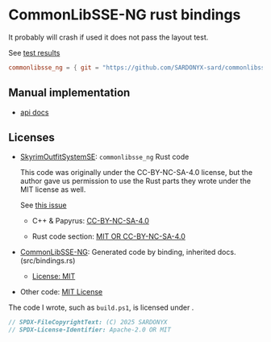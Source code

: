 # CommonLibSSE-NG rust bindings

It probably will crash if used it does not pass the layout test.

See [test results](./test_results.txt)

```toml
commonlibsse_ng = { git = "https://github.com/SARDONYX-sard/commonlibsse_ng", rev = "7378d43" }
```

## Manual implementation

- [api docs](https://commonlibsse-ng-docs-rs.netlify.app/commonlibsse_ng/)

## Licenses

- [SkyrimOutfitSystemSE](https://gitlab.com/metricexpansion/SkyrimOutfitSystemSE): `commonlibsse_ng` Rust code

  This code was originally under the CC-BY-NC-SA-4.0 license, but the author gave us permission to use the Rust parts they wrote under the MIT license as well.

  See [this issue](https://gitlab.com/metricexpansion/SkyrimOutfitSystemSE/-/issues/2#note_2332635556)

  - C++ & Papyrus: [CC-BY-NC-SA-4.0](https://gitlab.com/metricexpansion/SkyrimOutfitSystemSE/-/blob/master/LICENSE.md?ref_type=heads)

  - Rust code section: [MIT OR CC-BY-NC-SA-4.0](https://gitlab.com/metricexpansion/SkyrimOutfitSystemSE/-/blob/master/LICENSE.md?ref_type=heads)

- [CommonLibSSE-NG](https://github.com/CharmedBaryon/CommonLibSSE-NG): Generated code by binding, inherited docs.(src/bindings.rs)

  - [License: MIT](https://github.com/CharmedBaryon/CommonLibSSE-NG/blob/main/LICENSE)

- Other code: [MIT License](./LICENSE-MIT)

The code I wrote, such as `build.ps1`, is licensed under .

```rust
// SPDX-FileCopyrightText: (C) 2025 SARDONYX
// SPDX-License-Identifier: Apache-2.0 OR MIT
```
